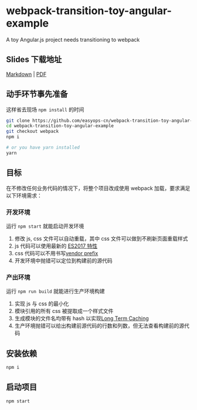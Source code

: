 # webpack-transition-toy-angular-example
A toy Angular.js project needs transitioning to webpack

## Slides 下载地址
[Markdown](https://github.com/easyops-cn/webpack-transition-toy-angular-example/blob/slides/docs/slides-webpack-development.md)
|
[PDF](https://github.com/easyops-cn/webpack-transition-toy-angular-example/raw/slides/docs/slides-webpack-development.pdf)

## 动手环节事先准备

这样省去现场 `npm install` 的时间

```bash
git clone https://github.com/easyops-cn/webpack-transition-toy-angular-example.git
cd webpack-transition-toy-angular-example
git checkout webpack
npm i

# or you have yarn installed
yarn
```

## 目标

在不修改任何业务代码的情况下，将整个项目改成使用 webpack 加载，要求满足以下环境需求：

### 开发环境
运行 `npm start` 就能启动开发环境
1. 修改 js, css 文件可以自动重载，其中 css 文件可以做到不刷新页面重载样式
1. js 代码可以使用最新的 [ES2017 特性](https://babeljs.io/docs/plugins/preset-es2017/)
1. css 代码可以不用书写[vendor prefix](https://developer.mozilla.org/en-US/docs/Glossary/Vendor_Prefix)
1. 开发环境中抛错可以定位到构建前的源代码

### 产出环境
运行 `npm run build` 就能进行生产环境构建
1. 实现 js 与 css 的最小化
1. 模块引用的所有 css 被提取成一个样式文件
1. 生成模块的文件名均带有 hash 以实现[Long Term Caching](https://webpack.github.io/docs/long-term-caching.html)
1. 生产环境抛错可以给出构建前源代码的行数和列数，但无法查看构建前的源代码

## 安装依赖
```bash
npm i
```

## 启动项目
```bash
npm start
```
